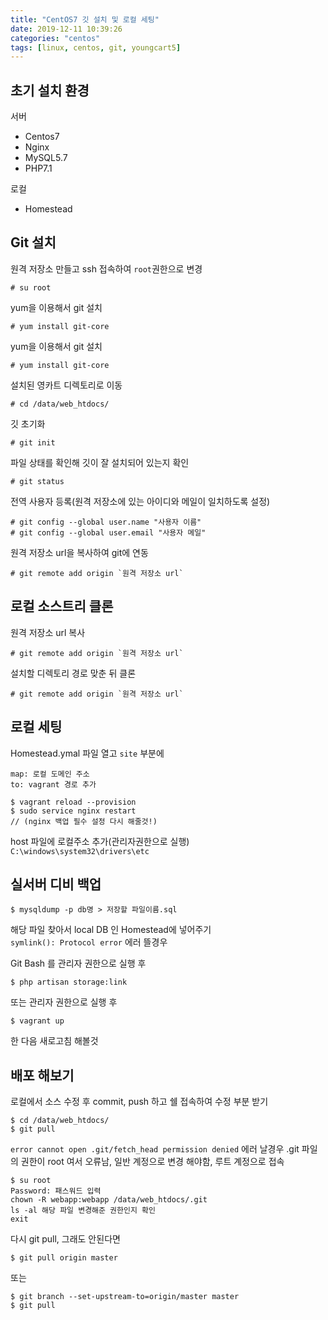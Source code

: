 ```yaml
---
title: "CentOS7 깃 설치 및 로컬 세팅"
date: 2019-12-11 10:39:26
categories: "centos"
tags: [linux, centos, git, youngcart5]
---
```


## 초기 설치 환경

서버
* Centos7
* Nginx
* MySQL5.7
* PHP7.1

로컬
* Homestead

## Git 설치

원격 저장소 만들고 ssh 접속하여 `root`권한으로 변경
```
# su root
```

yum을 이용해서 git 설치
```
# yum install git-core
```

yum을 이용해서 git 설치
```
# yum install git-core
```

설치된 영카트 디렉토리로 이동
```
# cd /data/web_htdocs/
```

깃 초기화
```
# git init
```

파일 상태를 확인해 깃이 잘 설치되어 있는지 확인
```
# git status
```

전역 사용자 등록(원격 저장소에 있는 아이디와 메일이 일치하도록 설정)
```
# git config --global user.name "사용자 이름"
# git config --global user.email "사용자 메일"
```

원격 저장소 url을 복사하여 git에 연동
```
# git remote add origin `원격 저장소 url`
```

## 로컬 소스트리 클론

원격 저장소 url 복사
```
# git remote add origin `원격 저장소 url`
```

설치할 디렉토리 경로 맞춘 뒤 클론
```
# git remote add origin `원격 저장소 url`
```

## 로컬 세팅

Homestead.ymal 파일 열고 `site` 부분에
```
map: 로컬 도메인 주소
to: vagrant 경로 추가
```

```
$ vagrant reload --provision
$ sudo service nginx restart
// (nginx 백업 필수 설정 다시 해줄것!)
```

host 파일에 로컬주소 추가(관리자권한으로 실행)  
`C:\windows\system32\drivers\etc`

## 실서버 디비 백업

```
$ mysqldump -p db명 > 저장할 파일이름.sql
```
해당 파일 찾아서 local DB 인 Homestead에 넣어주기  
`symlink(): Protocol error` 에러 뜰경우

Git Bash 를 관리자 권한으로 실행 후
```
$ php artisan storage:link
```

또는 관리자 권한으로 실행 후
```
$ vagrant up
```
한 다음 새로고침 해볼것

## 배포 해보기

로컬에서 소스 수정 후 commit, push 하고 쉘 접속하여 수정 부분 받기
```
$ cd /data/web_htdocs/
$ git pull
```
`error cannot open .git/fetch_head permission denied` 에러 날경우
.git 파일의 권한이 root 여서 오류남, 일반 계정으로 변경 해야함, 루트 계정으로 접속

```
$ su root
Password: 패스워드 입력
chown -R webapp:webapp /data/web_htdocs/.git
ls -al 해당 파일 변경해준 권한인지 확인
exit
```

다시 git pull, 그래도 안된다면
```
$ git pull origin master
```

또는
```
$ git branch --set-upstream-to=origin/master master
$ git pull
```
